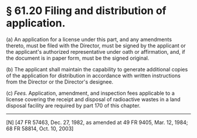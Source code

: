 # § 61.20   Filing and distribution of application.

(a) An application for a license under this part, and any amendments thereto, must be filed with the Director, must be signed by the applicant or the applicant's authorized representative under oath or affirmation, and, if the document is in paper form, must be the signed original. 


(b) The applicant shall maintain the capability to generate additional copies of the application for distribution in accordance with written instructions from the Director or the Director's designee. 


(c) *Fees.* Application, amendment, and inspection fees applicable to a license covering the receipt and disposal of radioactive wastes in a land disposal facility are required by part 170 of this chapter.



---

[N] [47 FR 57463, Dec. 27, 1982, as amended at 49 FR 9405, Mar. 12, 1984; 68 FR 58814, Oct. 10, 2003]




